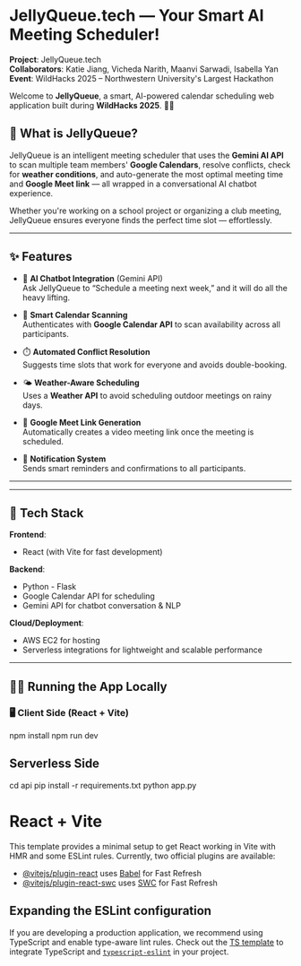 # JellyQueue.tech — Your Smart AI Meeting Scheduler!

**Project**: JellyQueue.tech <br>
**Collaborators**: Katie Jiang, Vicheda Narith, Maanvi Sarwadi, Isabella Yan <br>
**Event**: WildHacks 2025 – Northwestern University's Largest Hackathon <br>

Welcome to **JellyQueue**, a smart, AI-powered calendar scheduling web application built during **WildHacks 2025**. 🧠📆


## 🚀 What is JellyQueue?

JellyQueue is an intelligent meeting scheduler that uses the **Gemini AI API** to scan multiple team members' **Google Calendars**, resolve conflicts, check for **weather conditions**, and auto-generate the most optimal meeting time and **Google Meet link** — all wrapped in a conversational AI chatbot experience.

Whether you're working on a school project or organizing a club meeting, JellyQueue ensures everyone finds the perfect time slot — effortlessly.

---

## ✨ Features

- 🧠 **AI Chatbot Integration** (Gemini API)  
  Ask JellyQueue to “Schedule a meeting next week,” and it will do all the heavy lifting.

- 📅 **Smart Calendar Scanning**  
  Authenticates with **Google Calendar API** to scan availability across all participants.

- ⏱️ **Automated Conflict Resolution**  
  Suggests time slots that work for everyone and avoids double-booking.

- 🌤️ **Weather-Aware Scheduling**  
  Uses a **Weather API** to avoid scheduling outdoor meetings on rainy days.

- 📎 **Google Meet Link Generation**  
  Automatically creates a video meeting link once the meeting is scheduled.

- 🔔 **Notification System**  
  Sends smart reminders and confirmations to all participants.

---


---

## 🔧 Tech Stack

**Frontend**:  
- React (with Vite for fast development)  

**Backend**:  
- Python - Flask
- Google Calendar API for scheduling  
- Gemini API for chatbot conversation & NLP  

**Cloud/Deployment**:  
- AWS EC2 for hosting  
- Serverless integrations for lightweight and scalable performance

---

## 🧑‍💻 Running the App Locally

### 🖥️ Client Side (React + Vite)
npm install
npm run dev

## Serverless Side
cd api
pip install -r requirements.txt
python app.py

# React + Vite

This template provides a minimal setup to get React working in Vite with HMR and some ESLint rules.
Currently, two official plugins are available:

- [@vitejs/plugin-react](https://github.com/vitejs/vite-plugin-react/blob/main/packages/plugin-react/README.md) uses [Babel](https://babeljs.io/) for Fast Refresh
- [@vitejs/plugin-react-swc](https://github.com/vitejs/vite-plugin-react-swc) uses [SWC](https://swc.rs/) for Fast Refresh

## Expanding the ESLint configuration
If you are developing a production application, we recommend using TypeScript and enable type-aware lint rules. Check out the [TS template](https://github.com/vitejs/vite/tree/main/packages/create-vite/template-react-ts) to integrate TypeScript and [`typescript-eslint`](https://typescript-eslint.io) in your project.
